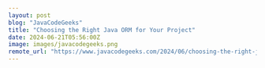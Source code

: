 ```yaml
---
layout: post
blog: "JavaCodeGeeks"
title: "Choosing the Right Java ORM for Your Project"
date: 2024-06-21T05:56:00Z
image: images/javacodegeeks.png
remote_url: "https://www.javacodegeeks.com/2024/06/choosing-the-right-java-orm-for-your-project.html"
---
```

